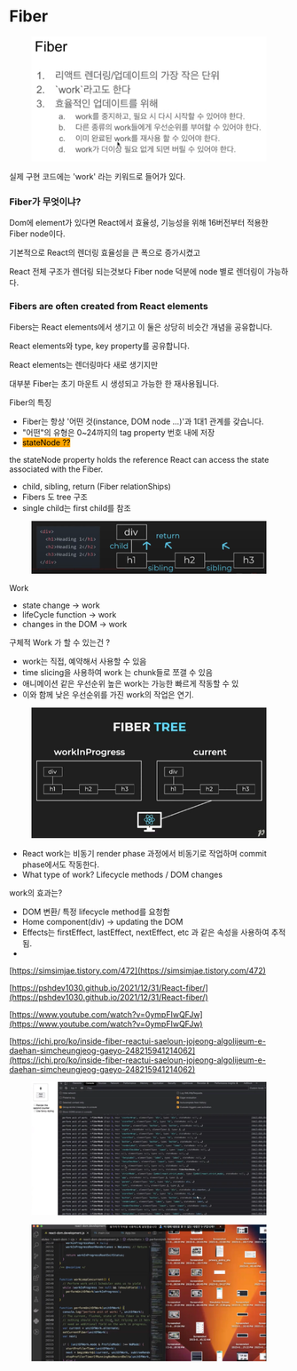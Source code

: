 # Fiber

<figure><img src="../.gitbook/assets/image (16).png" alt=""><figcaption></figcaption></figure>

실제 구현 코드에는 'work' 라는 키워드로 들어가 있다.



### Fiber가 무엇이냐?

Dom에 element가 있다면 React에서 효율성, 기능성을 위해 16버전부터 적용한 Fiber node이다.

기본적으로 React의 렌더링 효율성을 큰 폭으로 증가시켰고&#x20;

React 전체 구조가 렌더링 되는것보다 Fiber node 덕분에 node 별로 렌더링이 가능하다.



### Fibers are often created from React elements&#x20;

Fibers는 React elements에서 생기고 이 둘은 상당히 비슷간 개념을 공유합니다.

React elements와 type, key property를 공유합니다.



React elements는 렌더링마다 새로 생기지만&#x20;

대부분 Fiber는 초기 마운트 시 생성되고 가능한 한 재사용됩니다.



Fiber의 특징

* Fiber는 항상 '어떤 것(instance, DOM node ...)'과 1대1 관계를 갖습니다.
* "어떤"의 유형은 0\~24까지의 tag property 번호 내에 저장
* <mark style="background-color:orange;">stateNode ??</mark>

the stateNode property holds the reference React can access the state associated with the Fiber.



* child, sibling, return (Fiber relationShips)
* Fibers 도 tree 구조
* single child는 first child를 참조

<figure><img src="../.gitbook/assets/image (17).png" alt=""><figcaption></figcaption></figure>



Work

* state change -> work
* lifeCycle function -> work
* changes in the DOM -> work



구체적   Work 가 할 수 있는건 ?

* work는 직접, 예약해서 사용할 수 있음
* time slicing을 사용하여 work 는 chunk들로 쪼갤 수 있음
* 애니메이션 같은 우선순위 높은 work는 가능한 빠르게 작동할 수 있
* 이와 함께 낮은 우선순위를 가진 work의 작업은 연기.

<figure><img src="../.gitbook/assets/image (18).png" alt=""><figcaption></figcaption></figure>

* React work는 비동기 render phase 과정에서 비동기로 작업하며 commit phase에서도 작동한다.
* What type of work? Lifecycle methods / DOM changes&#x20;



work의 효과는?

* &#x20;DOM 변환/ 특정  lifecycle method를 요청함
* Home component(div) -> updating the DOM
* Effects는 firstEffect, lastEffect, nextEffect, etc 과 같은 속성을 사용하여 추적됨.
*



[https://simsimjae.tistory.com/472](https://simsimjae.tistory.com/472)

[https://pshdev1030.github.io/2021/12/31/React-fiber/](https://pshdev1030.github.io/2021/12/31/React-fiber/)

[https://www.youtube.com/watch?v=0ympFIwQFJw](https://www.youtube.com/watch?v=0ympFIwQFJw)

[https://ichi.pro/ko/inside-fiber-reactui-saeloun-jojeong-algolijeum-e-daehan-simcheungjeog-gaeyo-248215941214062](https://ichi.pro/ko/inside-fiber-reactui-saeloun-jojeong-algolijeum-e-daehan-simcheungjeog-gaeyo-248215941214062)



<figure><img src="../.gitbook/assets/image (15) (1).png" alt=""><figcaption></figcaption></figure>

<figure><img src="../.gitbook/assets/image (8).png" alt=""><figcaption></figcaption></figure>

